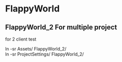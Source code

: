 # FlappyWorld

## FlappyWorld_2 For multiple project  
for 2 client test  

ln -sr Assets/ FlappyWorld_2/  
ln -sr ProjectSettings/ FlappyWorld_2/
